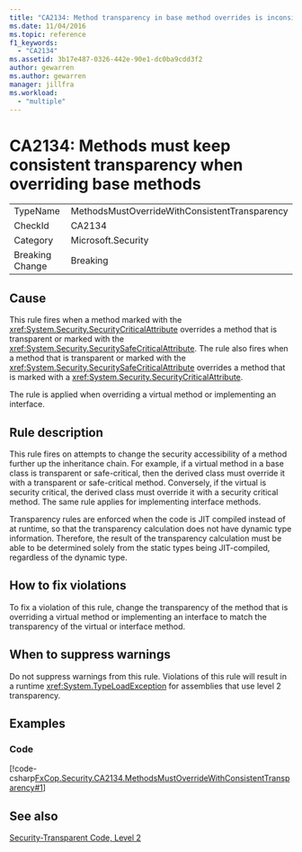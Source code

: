 ```yaml
---
title: "CA2134: Method transparency in base method overrides is inconsistent"
ms.date: 11/04/2016
ms.topic: reference
f1_keywords:
  - "CA2134"
ms.assetid: 3b17e487-0326-442e-90e1-dc0ba9cdd3f2
author: gewarren
ms.author: gewarren
manager: jillfra
ms.workload:
  - "multiple"
---
```

# CA2134: Methods must keep consistent transparency when overriding base methods

|||
|-|-|
|TypeName|MethodsMustOverrideWithConsistentTransparency|
|CheckId|CA2134|
|Category|Microsoft.Security|
|Breaking Change|Breaking|

## Cause
 This rule fires when a method marked with the <xref:System.Security.SecurityCriticalAttribute> overrides a method that is transparent or marked with the <xref:System.Security.SecuritySafeCriticalAttribute>. The rule also fires when a method that is transparent or marked with the <xref:System.Security.SecuritySafeCriticalAttribute> overrides a method that is marked with a <xref:System.Security.SecurityCriticalAttribute>.

 The rule is applied when overriding a virtual method or implementing an interface.

## Rule description
 This rule fires on attempts to change the security accessibility of a method further up the inheritance chain. For example, if a virtual method in a base class is transparent or safe-critical, then the derived class must override it with a transparent or safe-critical method. Conversely, if the virtual is security critical, the derived class must override it with a security critical method. The same rule applies for implementing interface methods.

 Transparency rules are enforced when the code is JIT compiled instead of at runtime, so that the transparency calculation does not have dynamic type information. Therefore, the result of the transparency calculation must be able to be determined solely from the static types being JIT-compiled, regardless of the dynamic type.

## How to fix violations
 To fix a violation of this rule, change the transparency of the method that is overriding a virtual method or implementing an interface to match the transparency of the virtual or interface method.

## When to suppress warnings
 Do not suppress warnings from this rule. Violations of this rule will result in a runtime <xref:System.TypeLoadException> for assemblies that use level 2 transparency.

## Examples

### Code
 [!code-csharp[FxCop.Security.CA2134.MethodsMustOverrideWithConsistentTransparency#1](../code-quality/codesnippet/CSharp/ca2134-methods-must-keep-consistent-transparency-when-overriding-base-methods_1.cs)]

## See also
 [Security-Transparent Code, Level 2](/dotnet/framework/misc/security-transparent-code-level-2)